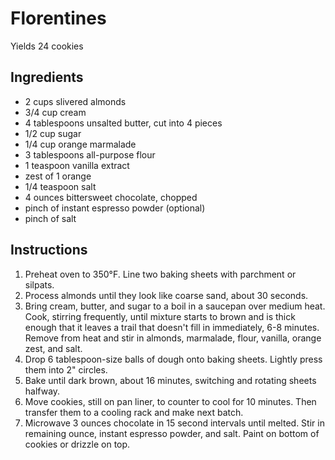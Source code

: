 # Florentines

Yields 24 cookies

## Ingredients

- 2 cups slivered almonds
- 3/4 cup cream
- 4 tablespoons unsalted butter, cut into 4 pieces
- 1/2 cup sugar
- 1/4 cup orange marmalade
- 3 tablespoons all-purpose flour
- 1 teaspoon vanilla extract
- zest of 1 orange
- 1/4 teaspoon salt
- 4 ounces bittersweet chocolate, chopped
- pinch of instant espresso powder (optional)
- pinch of salt

## Instructions

1. Preheat oven to 350°F. Line two baking sheets with parchment or silpats.
2. Process almonds until they look like coarse sand, about 30 seconds.
3. Bring cream, butter, and sugar to a boil in a saucepan over medium heat. Cook, stirring frequently, until mixture starts to brown and is thick enough that it leaves a trail that doesn't fill in immediately, 6-8 minutes. Remove from heat and stir in almonds, marmalade, flour, vanilla, orange zest, and salt.
4. Drop 6 tablespoon-size balls of dough onto baking sheets. Lightly press them into 2" circles.
5. Bake until dark brown, about 16 minutes, switching and rotating sheets halfway.
6. Move cookies, still on pan liner, to counter to cool for 10 minutes. Then transfer them to a cooling rack and make next batch.
7. Microwave 3 ounces chocolate in 15 second intervals until melted. Stir in remaining ounce, instant espresso powder, and salt. Paint on bottom of cookies or drizzle on top.
